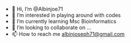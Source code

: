 - 👋 Hi, I’m @Albinjoe71
- 👀 I’m interested in playing around with codes
- 🌱 I’m currently learning Msc Bioinformatics
- 💞️ I’m looking to collaborate on ...
- 📫 How to reach me albinjoseph71@gmail.com

<!---
Albinjoe71/Albinjoe71 is a ✨ special ✨ repository because its `README.md` (this file) appears on your GitHub profile.
You can click the Preview link to take a look at your changes.
--->
